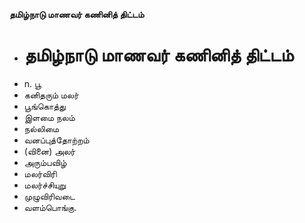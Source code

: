 **தமிழ்நாடு மாணவர் கணினித் திட்டம்**
- # தமிழ்நாடு மாணவர் கணினித் திட்டம்
- n. பூ
- கனிதரும் மலர்
- பூங்கொத்து
- இளமை நலம்
- நல்லிமை
- வனப்புத்தோற்றம்
- (வினை) அலர்
- அரும்பவிழ்
- மலர்விரி
- மலர்ச்சியுறு
- முழுவிரிவடை
- வளம்பொங்கு.

